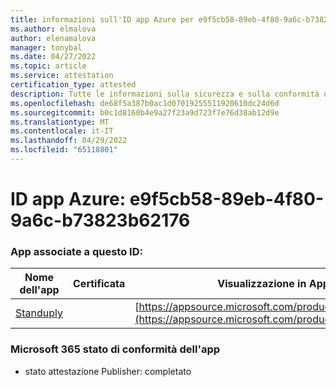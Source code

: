 ```yaml
---
title: informazioni sull'ID app Azure per e9f5cb58-89eb-4f80-9a6c-b73823b62176
ms.author: elmalova
author: elenamalova
manager: tonybal
ms.date: 04/27/2022
ms.topic: article
ms.service: attestation
certification_type: attested
description: Tutte le informazioni sulla sicurezza e sulla conformità disponibili per e9f5cb58-89eb-4f80-9a6c-b73823b62176.
ms.openlocfilehash: de68f5a387b0ac1d07019255511920610dc24d6d
ms.sourcegitcommit: b0c1d8160b4e9a27f23a9d723f7e76d38ab12d9e
ms.translationtype: MT
ms.contentlocale: it-IT
ms.lasthandoff: 04/29/2022
ms.locfileid: "65118801"
---
```

# <a name="azure-app-id-e9f5cb58-89eb-4f80-9a6c-b73823b62176"></a>ID app Azure: e9f5cb58-89eb-4f80-9a6c-b73823b62176


### <a name="apps-associated-with-this-id"></a>App associate a questo ID:
| **Nome dell'app** | **Certificata** | **Visualizzazione in AppSource** |
|--------------|---------------|-----------------------|
| [Standuply](../forward/WA200003001.md) |  | [https://appsource.microsoft.com/product/office/WA200003001](https://appsource.microsoft.com/product/office/WA200003001) |

### <a name="microsoft-365-app-compliance-status"></a>Microsoft 365 stato di conformità dell'app
- stato attestazione Publisher: completato
